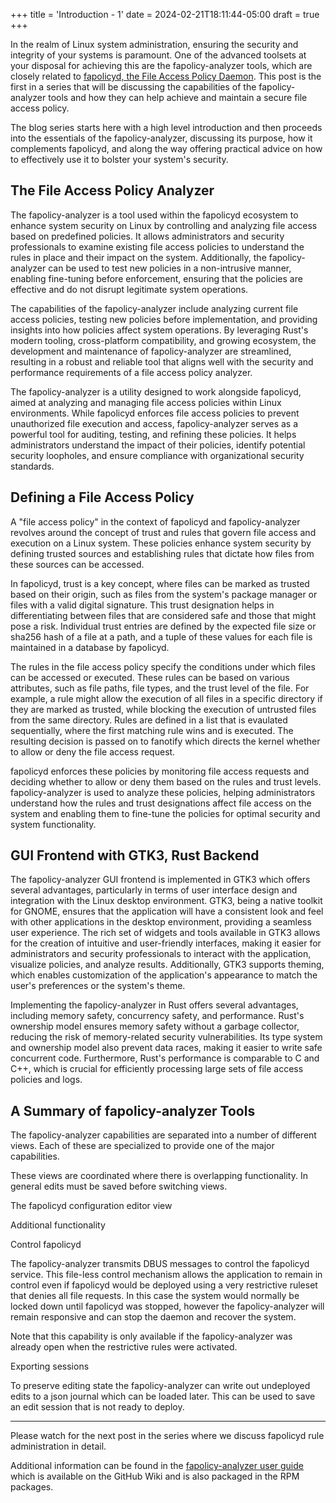 +++
title = 'Introduction - 1'
date = 2024-02-21T18:11:44-05:00
draft = true
+++

In the realm of Linux system administration, ensuring the security and integrity of your systems is paramount. One of the advanced toolsets at your disposal for achieving this are the fapolicy-analyzer tools, which are closely related to [fapolicyd, the File Access Policy Daemon](https://github.com/linux-application-whitelisting/fapolicyd).  This post is the first in a series that will be discussing the capabilities of the fapolicy-analyzer tools and how they can help achieve and maintain a secure file access policy.

The blog series starts here with a high level introduction and then proceeds into the essentials of the fapolicy-analyzer, discussing its purpose, how it complements fapolicyd, and along the way offering practical advice on how to effectively use it to bolster your system's security.

## The File Access Policy Analyzer

The fapolicy-analyzer is a tool used within the fapolicyd ecosystem to enhance system security on Linux by controlling and analyzing file access based on predefined policies. It allows administrators and security professionals to examine existing file access policies to understand the rules in place and their impact on the system. Additionally, the fapolicy-analyzer can be used to test new policies in a non-intrusive manner, enabling fine-tuning before enforcement, ensuring that the policies are effective and do not disrupt legitimate system operations.

The capabilities of the fapolicy-analyzer include analyzing current file access policies, testing new policies before implementation, and providing insights into how policies affect system operations. By leveraging Rust's modern tooling, cross-platform compatibility, and growing ecosystem, the development and maintenance of fapolicy-analyzer are streamlined, resulting in a robust and reliable tool that aligns well with the security and performance requirements of a file access policy analyzer.

The fapolicy-analyzer is a utility designed to work alongside fapolicyd, aimed at analyzing and managing file access policies within Linux environments. While fapolicyd enforces file access policies to prevent unauthorized file execution and access, fapolicy-analyzer serves as a powerful tool for auditing, testing, and refining these policies. It helps administrators understand the impact of their policies, identify potential security loopholes, and ensure compliance with organizational security standards.


## Defining a File Access Policy

A "file access policy" in the context of fapolicyd and fapolicy-analyzer revolves around the concept of trust and rules that govern file access and execution on a Linux system. These policies enhance system security by defining trusted sources and establishing rules that dictate how files from these sources can be accessed.

In fapolicyd, trust is a key concept, where files can be marked as trusted based on their origin, such as files from the system's package manager or files with a valid digital signature. This trust designation helps in differentiating between files that are considered safe and those that might pose a risk. Individual trust entries are defined by the expected file size or sha256 hash of a file at a path, and a tuple of these values for each file is maintained in a database by fapolicyd.

The rules in the file access policy specify the conditions under which files can be accessed or executed. These rules can be based on various attributes, such as file paths, file types, and the trust level of the file. For example, a rule might allow the execution of all files in a specific directory if they are marked as trusted, while blocking the execution of untrusted files from the same directory.  Rules are defined in a list that is evaulated sequentially, where the first matching rule wins and is executed. The resulting decision is passed on to fanotify which directs the kernel whether to allow or deny the file access request.

fapolicyd enforces these policies by monitoring file access requests and deciding whether to allow or deny them based on the rules and trust levels. fapolicy-analyzer is used to analyze these policies, helping administrators understand how the rules and trust designations affect file access on the system and enabling them to fine-tune the policies for optimal security and system functionality.



## GUI Frontend with GTK3, Rust Backend

The fapolicy-analyzer GUI frontend is implemented in GTK3 which offers several advantages, particularly in terms of user interface design and integration with the Linux desktop environment. GTK3, being a native toolkit for GNOME, ensures that the application will have a consistent look and feel with other applications in the desktop environment, providing a seamless user experience. The rich set of widgets and tools available in GTK3 allows for the creation of intuitive and user-friendly interfaces, making it easier for administrators and security professionals to interact with the application, visualize policies, and analyze results. Additionally, GTK3 supports theming, which enables customization of the application's appearance to match the user's preferences or the system's theme.

Implementing the fapolicy-analyzer in Rust offers several advantages, including memory safety, concurrency safety, and performance. Rust's ownership model ensures memory safety without a garbage collector, reducing the risk of memory-related security vulnerabilities. Its type system and ownership model also prevent data races, making it easier to write safe concurrent code. Furthermore, Rust's performance is comparable to C and C++, which is crucial for efficiently processing large sets of file access policies and logs.


## A Summary of fapolicy-analyzer Tools

The fapolicy-analyzer capabilities are separated into a number of different views.  Each of these are specialized to provide one of the major capabilities.

These views are coordinated where there is overlapping functionality. In general edits must be saved before switching views.

The fapolicyd configuration editor view



Additional functionality

Control fapolicyd

The fapolicy-analyzer transmits DBUS messages to control the fapolicyd service. This file-less control mechanism allows the application to remain in control even if fapolicyd would be deployed using a very restrictive ruleset that denies all file requests. In this case the system would normally be locked down until fapolicyd was stopped, however the fapolicy-analyzer will remain responsive and can stop the daemon and recover the system.

Note that this capability is only available if the fapolicy-analyzer was already open when the restrictive rules were activated.

Exporting sessions

To preserve editing state the fapolicy-analyzer can write out undeployed edits to a json journal which can be loaded later. This can be used to save an edit session that is not ready to deploy.

---


Please watch for the next post in the series where we discuss fapolicyd rule administration in detail.

Additional information can be found in the [fapolicy-analyzer user guide](https://github.com/ctc-oss/fapolicy-analyzer/wiki/User-Guide) which is available on the GitHub Wiki and is also packaged in the RPM packages.
